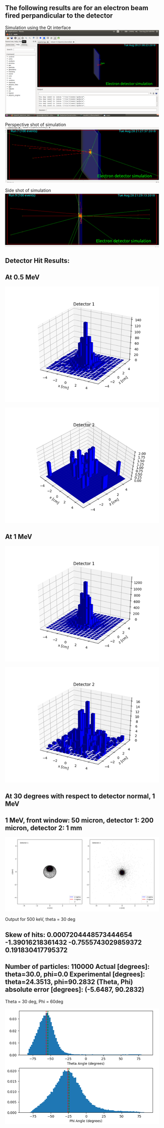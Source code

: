 ## The following results are for an electron beam fired perpandicular to the detector

Simulation using the Qt interface
![sim image](./electron_simulation_qt.png)

Perspective shot of simulation
![trimetric view](./trimetric_view.png)

Side shot of simulation
![side](./side_view.png)

## Detector Hit Results:

## At 0.5 MeV

![det1 low energy](./detector1_perpandicular_beam_lower_energy.png)

![det2 low energy](./detector2_perpandicular_beam_lower_energy.png)


## At 1 MeV

![det1 perp](./detector1_perpandicular_beam.png)

![det2 perp](./detector2_perpandicular_beam.png)


## At 30 degrees with respect to detector normal, 1 MeV

## 1 MeV, front window: 50 micron, detector 1: 200 micron, detector 2: 1 mm

![200 um scatter fit](./scatter_fit_30deg_200um.png)

Output for 500 keV, theta = 30 deg

Skew of hits:
0.0007204448573444654 -1.39016218361432
-0.7555743029859372 0.191830417795372
-------------------------------------------------------------
Number of particles: 110000
Actual [degrees]: theta=30.0, phi=0.0
Experimental [degrees]: theta=24.3513, phi=90.2832
(Theta, Phi) absolute error [degrees]: (-5.6487, 90.2832)
-------------------------------------------------------------

Theta = 30 deg, Phi = 60deg

![per part](./per_particle_hist.png)

